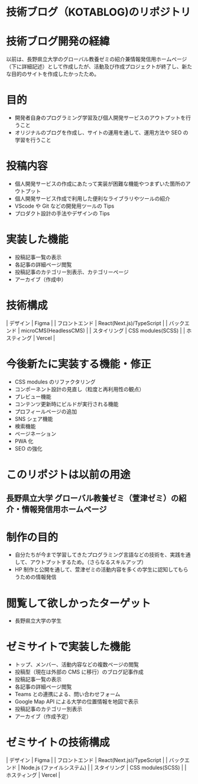 # 技術ブログ（KOTABLOG)のリポジトリ

# 技術ブログ開発の経緯

以前は、長野県立大学のグローバル教養ゼミの紹介兼情報発信用ホームページ（下に詳細記述）として作成したが、活動及び作成プロジェクトが終了し、新たな目的のサイトを作成したかったため。

# 目的

-   開発者自身のプログラミング学習及び個人開発サービスのアウトプットを行うこと
-   オリジナルのブログを作成し、サイトの運用を通して、運用方法や SEO の学習を行うこと

# 投稿内容

-   個人開発サービスの作成にあたって実装が困難な機能やつまずいた箇所のアウトプット
-   個人開発サービス作成で利用した便利なライブラリやツールの紹介
-   VScode や Git などの開発用ツールの Tips
-   プロダクト設計の手法やデザインの Tips

# 実装した機能

-   投稿記事一覧の表示
-   各記事の詳細ページ閲覧
-   投稿記事のカテゴリー別表示、カテゴリーページ
-   アーカイブ（作成中）

# 技術構成

| デザイン | Figma |
| フロントエンド | React(Next.js)/TypeScript |
| バックエンド | microCMS(HeadlessCMS) |
| スタイリング | CSS modules(SCSS) |
| ホスティング | Vercel |

# 今後新たに実装する機能・修正

-   CSS modules のリファクタリング
-   コンポーネント設計の見直し（粒度と再利用性の観点）
-   プレビュー機能
-   コンテンツ更新時にビルドが実行される機能
-   プロフィールページの追加
-   SNS シェア機能
-   検索機能
-   ページネーション
-   PWA 化
-   SEO の強化

# このリポジトは以前の用途

## 長野県立大学 グローバル教養ゼミ（萱津ゼミ）の紹介・情報発信用ホームページ

# 制作の目的

-   自分たちが今まで学習してきたプログラミング言語などの技術を、実践を通して、アウトプットするため。（さらなるスキルアップ）
-   HP 制作と公開を通して、萱津ゼミの活動内容を多くの学生に認知してもらうための情報発信

# 閲覧して欲しかったターゲット

-   長野県立大学の学生

# ゼミサイトで実装した機能

-   トップ、メンバー、活動内容などの複数ページの閲覧
-   投稿型（現在は外部の CMS に移行）のブログ記事作成
-   投稿記事一覧の表示
-   各記事の詳細ページ閲覧
-   Teams との連携による、問い合わせフォーム
-   Google Map API による大学の位置情報を地図で表示
-   投稿記事のカテゴリー別表示
-   アーカイブ（作成予定）

# ゼミサイトの技術構成

| デザイン | Figma |
| フロントエンド | React(Next.js)/TypeScript |
| バックエンド | Node.js (ファイルシステム) |
| スタイリング | CSS modules(SCSS) |
| ホスティング | Vercel |

